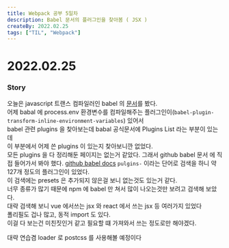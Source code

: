```yaml
---
title: Webpack 공부 5일차
description: Babel 문서의 플러그인을 찾아봄 ( JSX )
createBy: 2022.02.25
tags: ["TIL", "Webpack"]
---
```


# 2022.02.25

### Story

오늘은 javascript 트랜스 컴파일러인 babel 의 [문서](https://babeljs.io/docs/en/)를 봤다.  
어제 babal 에 process.env 환경변수를 컴파일해주는 플러그인이(`babel-plugin-transform-inline-environment-variables`) 있어서  
babel 관련 plugins 을 찾아보는데 babal 공식문서에 Plugins List 라는 부분이 있는데  
이 부분에서 어제 쓴 plugins 이 있는지 찾아보니깐 없었다.  
모든 plugins 을 다 정리해둔 페이지는 없는거 같았다.
그래서 github babel 문서 에 직접 들어가서 봐야 했다. [github babel docs](https://github.com/babel/website/tree/main/docs)
`pulgins-` 이라는 단어로 검색을 하니 약 127개 정도의 플러그인이 있었다.  
이 검색에는 presets 은 추가되지 않은걸 보니 없는것도 있는거 같다.  
너무 종류가 많기 때문에 npm 에 babel 만 쳐서 많이 나오는것만 보려고 검색해 보았다.  
대략 검색해 보니 vue 에서쓰는 jsx 와 react 에서 쓰는 jsx 등 여러가지 있었다  
폴리필도 겁나 많고, 동적 import 도 있다.  
이걸 다 보는건 미친짓인거 같고 필요할 떄 가져와서 쓰는 정도로만 해야겠다.

대략 연습겸 loader 로 postcss 를 사용해볼 예정이다
